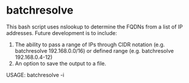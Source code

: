 # batchresolve
This bash script uses nslookup to determine the FQDNs from a list of IP addresses.
Future development is to include:
1) The ability to pass a range of IPs through CIDR notation (e.g. batchresolve 192.168.0.0/16) 
   or defined range (e.g. batchresolve 192.168.0.4-12)
2) An option to save the output to a file.

USAGE:
batchresolve -i <file with list of IPs>
